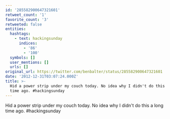 ```yaml
---
id: '285582900647321601'
retweet_count: '1'
favorite_count: '3'
retweeted: false
entities:
  hashtags:
    - text: hackingsunday
      indices:
        - '86'
        - '100'
  symbols: []
  user_mentions: []
  urls: []
original_url: https://twitter.com/benbalter/status/285582900647321601
date: '2012-12-31T03:07:24.000Z'
title: >-
  Hid a power strip under my couch today. No idea why I didn't do this a long
  time ago. #hackingsunday
---
```


Hid a power strip under my couch today. No idea why I didn't do this a long time ago. #hackingsunday